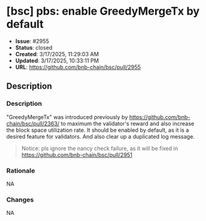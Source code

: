# [bsc] pbs: enable GreedyMergeTx by default

- **Issue**: #2955
- **Status**: closed
- **Created**: 3/17/2025, 11:29:03 AM
- **Updated**: 3/17/2025, 10:33:11 PM
- **URL**: https://github.com/bnb-chain/bsc/pull/2955

## Description

### Description
"GreedyMergeTx" was introduced previously by https://github.com/bnb-chain/bsc/pull/2363/ to maximum the validator's reward and also increase the block space utilization rate.
It should be enabled by default, as it is a desired feature for validators.
And also clear up a duplicated log message.

> Notice: pls ignore the nancy check failure, as it will be fixed in https://github.com/bnb-chain/bsc/pull/2951
### Rationale
NA

### Changes
NA